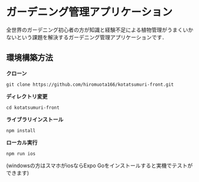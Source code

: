 # ガーデニング管理アプリケーション

全世界のガーデニング初心者の方が知識と経験不足による植物管理がうまくいかないという課題を解決するガーデニング管理アプリケーションです．

## 環境構築方法

**クローン**

```git clone https://github.com/hiromuota166/kotatsumuri-front.git```

**ディレクトリ変更**

```cd kotatsumuri-front```

**ライブラリインストール**

```npm install```

**ローカル実行**

```npm run ios```

(windowsの方はスマホがiosならExpo Goをインストールすると実機でテストができます)

